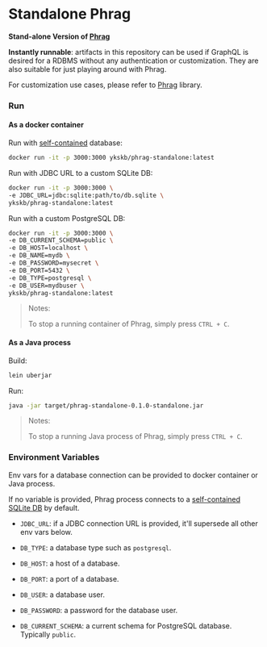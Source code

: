 # Standalone Phrag

**Stand-alone Version of [Phrag](https://github.com/ykskb/phrag)**

**Instantly runnable**: artifacts in this repository can be used if GraphQL is desired for a RDBMS without any authentication or customization. They are also suitable for just playing around with Phrag.

For customization use cases, please refer to [Phrag](https://github.com/ykskb/phrag) library.

### Run

#### As a docker container

Run with [self-contained](db/meetup_project.sql) database:

```sh
docker run -it -p 3000:3000 ykskb/phrag-standalone:latest
```

Run with JDBC URL to a custom SQLite DB:

```sh
docker run -it -p 3000:3000 \
-e JDBC_URL=jdbc:sqlite:path/to/db.sqlite \
ykskb/phrag-standalone:latest
```

Run with a custom PostgreSQL DB:

```sh
docker run -it -p 3000:3000 \
-e DB_CURRENT_SCHEMA=public \
-e DB_HOST=localhost \
-e DB_NAME=mydb \
-e DB_PASSWORD=mysecret \
-e DB_PORT=5432 \
-e DB_TYPE=postgresql \
-e DB_USER=mydbuser \
ykskb/phrag-standalone:latest
```

> Notes:
>
> To stop a running container of Phrag, simply press `CTRL + C`.

#### As a Java process

Build:

```sh
lein uberjar
```

Run:

```sh
java -jar target/phrag-standalone-0.1.0-standalone.jar
```

> Notes:
>
> To stop a running Java process of Phrag, simply press `CTRL + C`.

### Environment Variables

Env vars for a database connection can be provided to docker container or Java process.

If no variable is provided, Phrag process connects to a [self-contained SQLite DB](db/meetup_project.sql) by default.

- `JDBC_URL`: if a JDBC connection URL is provided, it'll supersede all other env vars below.
- `DB_TYPE`: a database type such as `postgresql`.

- `DB_HOST`: a host of a database.

- `DB_PORT`: a port of a database.

- `DB_USER`: a database user.

- `DB_PASSWORD`: a password for the database user.

- `DB_CURRENT_SCHEMA`: a current schema for PostgreSQL database. Typically `public`.
